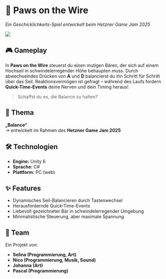 # 🐾 Paws on the Wire

*Ein Geschicklichkeits-Spiel entwickelt beim Hetzner Game Jam 2025*

<p>
  <a href="[Jetzt Spielen!](https://raevren.github.io/hetznergamejam2025/)" target="_blank">
    <img src="https://img.shields.io/badge/Jetzt%20Spielen-%F0%9F%8E%AE-brightgreen?style=for-the-badge">
  </a>
</p>

## 🎮 Gameplay

In **Paws on the Wire** steuerst du einen mutigen Bären, der sich auf einem Hochseil in schwindelerregender Höhe behaupten muss. Durch abwechselndes Drücken von **A** und **D** balancierst du ihn Schritt für Schritt über das Seil. Reaktionsvermögen ist gefragt – während des Laufs fordern **Quick-Time-Events** deine Nerven und dein Timing heraus!

> Schaffst du es, die Balance zu halten?

## 🧠 Thema

**„Balance“**  
→ entwickelt im Rahmen des **Hetzner Game Jam 2025**

## 🛠️ Technologien

- **Engine:** Unity 6
- **Sprache:** C#
- **Plattform:** PC (web)

## ✨ Features

- Dynamisches Seil-Balancieren durch Tastenwechsel
- Herausfordernde Quick-Time-Events
- Liebevoll gezeichneter Bär in schwindelerregender Umgebung
- Minimalistische Steuerung, aber maximale Spannung

## 👥 Team

Ein Projekt von:

- **Selina (Programmierung, Art)**
- **Nico (Programmierung, Musik, Sound)**
- **Johanna (Art)**
- **Pascal (Programmierung)**
